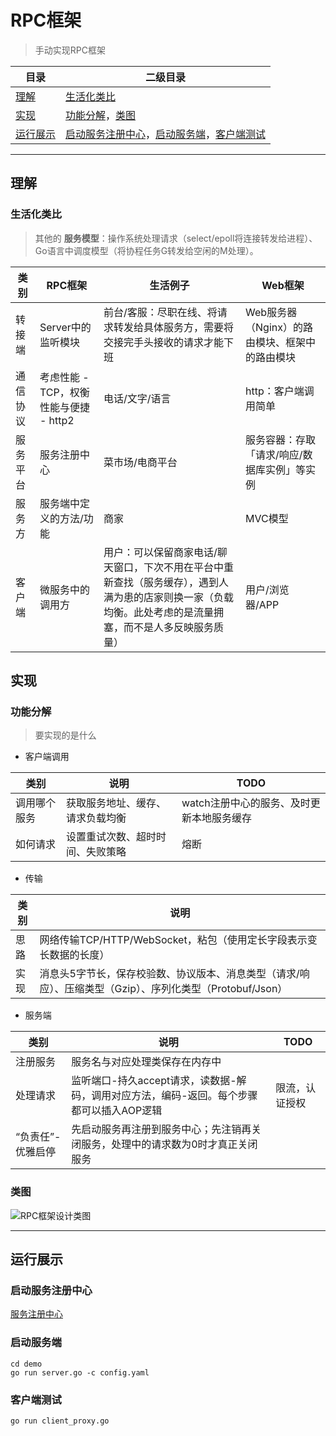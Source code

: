 # RPC框架
> 手动实现RPC框架

目录 |二级目录
---|---
[理解](#理解) |[生活化类比](#生活化类比)
[实现](#实现) |[功能分解](#功能分解)，[类图](#类图)
[运行展示](#运行展示) |[启动服务注册中心](#启动服务注册中心)，[启动服务端](#启动服务端)，[客户端测试](#客户端测试)

***

## 理解
### 生活化类比
> 其他的 **服务模型**：操作系统处理请求（select/epoll将连接转发给进程）、Go语言中调度模型（将协程任务G转发给空闲的M处理）。

类别|RPC框架|生活例子|Web框架
---|---|---|---
转接端 |Server中的监听模块 |前台/客服：尽职在线、将请求转发给具体服务方，需要将交接完手头接收的请求才能下班 |Web服务器（Nginx）的路由模块、框架中的路由模块
通信协议 |考虑性能 - TCP，权衡性能与便捷 - http2 |电话/文字/语言 |http：客户端调用简单
服务平台 |服务注册中心 |菜市场/电商平台 |服务容器：存取「请求/响应/数据库实例」等实例
服务方 |服务端中定义的方法/功能|商家|MVC模型
客户端 |微服务中的调用方|用户：可以保留商家电话/聊天窗口，下次不用在平台中重新查找（服务缓存），遇到人满为患的店家则换一家（负载均衡。此处考虑的是流量拥塞，而不是人多反映服务质量）|用户/浏览器/APP

## 实现
### 功能分解
> 要实现的是什么
- 客户端调用

类别|说明|TODO
---|---|---
调用哪个服务 |获取服务地址、缓存、请求负载均衡 |watch注册中心的服务、及时更新本地服务缓存
如何请求 |设置重试次数、超时时间、失败策略 |熔断

- 传输

类别|说明
---|---
思路 |网络传输TCP/HTTP/WebSocket，粘包（使用定长字段表示变长数据的长度）
实现 |消息头5字节长，保存校验数、协议版本、消息类型（请求/响应）、压缩类型（Gzip）、序列化类型（Protobuf/Json）

- 服务端

类别|说明|TODO
---|---|---
注册服务 |服务名与对应处理类保存在内存中	
处理请求 |监听端口-持久accept请求，读数据-解码，调用对应方法，编码-返回。每个步骤都可以插入AOP逻辑	|限流，认证授权
“负责任”-优雅启停 |先启动服务再注册到服务中心；先注销再关闭服务，处理中的请求数为0时才真正关闭服务	

### 类图
![RPC框架设计类图](https://i.imgtg.com/2023/05/27/OoNSag.jpg)

***

## 运行展示
### 启动服务注册中心
[服务注册中心](https://github.com/dingqing/registry)
### 启动服务端
```
cd demo
go run server.go -c config.yaml
```
### 客户端测试
```
go run client_proxy.go
```
